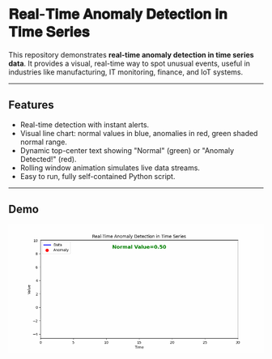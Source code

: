 # 𝐑𝐞𝐚𝐥-𝐓𝐢𝐦𝐞 𝐀𝐧𝐨𝐦𝐚𝐥𝐲 𝐃𝐞𝐭𝐞𝐜𝐭𝐢𝐨𝐧 𝐢𝐧 𝐓𝐢𝐦𝐞 𝐒𝐞𝐫𝐢𝐞𝐬

This repository demonstrates **real-time anomaly detection in time series data**. It provides a visual, real-time way to spot unusual events, useful in industries like manufacturing, IT monitoring, finance, and IoT systems.

---

## Features

- Real-time detection with instant alerts.
- Visual line chart: normal values in blue, anomalies in red, green shaded normal range.
- Dynamic top-center text showing "Normal" (green) or "Anomaly Detected!" (red).
- Rolling window animation simulates live data streams.
- Easy to run, fully self-contained Python script.

---

## Demo

![Demo GIF](./real_time_anomaly.gif)
